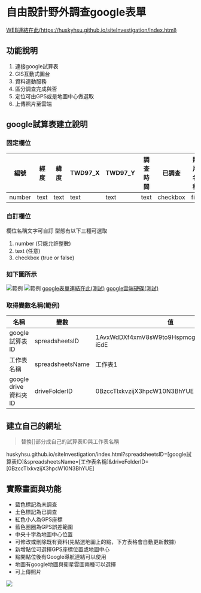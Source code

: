 # 自由設計野外調查google表單

[WEB連結在此(https://huskyhsu.github.io/siteInvestigation/index.html)](https://huskyhsu.github.io/siteInvestigation/index.html)

## 功能說明

1. 連接google試算表
2. GIS互動式圖台
3. 資料連動服務
4. 區分調查完成與否
5. 定位可由GPS或是地圖中心做選取
6. 上傳照片至雲端

## google試算表建立說明

### 固定欄位
|編號|經度|緯度|TWD97_X|TWD97_Y|調查時間|已調查|照片名稱|
|---|---|---|---|---|---|---|---|
|number|text|text|text|text|text|checkbox|file|

### 自訂欄位
欄位名稱文字可自訂
型態有以下三種可選取
1. number (只能允許整數)
2. text (任意)
3. checkbox (true or false)

### 如下圖所示
![範例](http://i.imgur.com/osRXEID.png)
![範例](http://i.imgur.com/Ro7juKJ.png)
[google表單連結在此(測試)](https://docs.google.com/spreadsheets/d/1AvxWdDXf4xmV8sW9to9HspmcgsRoRUfhYRZks6-iEdE/edit#gid=0)
[google雲端硬碟(測試)](https://drive.google.com/drive/folders/0BzccTlxkvzijX3hpcW10N3BhYUE)

### 取得變數名稱(範例)
|名稱|變數|值|
|---|---|---|
|google試算表ID|spreadsheetsID|1AvxWdDXf4xmV8sW9to9HspmcgsRoRUfhYRZks6-iEdE|
|工作表名稱|spreadsheetsName|工作表1|
|google drive資料夾ID|driveFolderID|0BzccTlxkvzijX3hpcW10N3BhYUE|

## 建立自己的網址

> 替換[]部分成自己的試算表ID與工作表名稱

huskyhsu.github.io/siteInvestigation/index.html?spreadsheetsID=[google試算表ID]&spreadsheetsName=[工作表名稱]&driveFolderID=[0BzccTlxkvzijX3hpcW10N3BhYUE]


## 實際畫面與功能
* 藍色標記為未調查
* 土色標記為已調查
* 紅色小人為GPS座標
* 藍色圈圈為GPS誤差範圍
* 中央十字為地圖中心位置
* 可修改或刪除既有資料(先點選地圖上的點，下方表格會自動更新數據)
* 新增點位可選擇GPS座標位置或地圖中心
* 點開點位後有Google導航連結可以使用
* 地圖有google地圖與衛星雲圖兩種可以選擇
* 可上傳照片

![](http://i.imgur.com/gYi17Wo.jpg)


